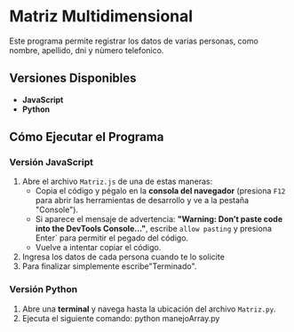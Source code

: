 # Matriz Multidimensional

Este programa permite registrar los datos de varias personas, como nombre, apellido, dni y nùmero telefonico.

## Versiones Disponibles  

- **JavaScript**
- **Python**


## Cómo Ejecutar el Programa

### Versión JavaScript

1. Abre el archivo `Matriz.js` de una de estas maneras:
   - Copia el código y pégalo en la **consola del navegador** (presiona `F12` para abrir las herramientas de desarrollo y ve a la pestaña "Console").
   - Si aparece el mensaje de advertencia: **"Warning: Don’t paste code into the DevTools Console..."**, escribe `allow pasting` y presiona Enter` para permitir el pegado del código.
   - Vuelve a intentar copiar el código.
2. Ingresa los datos de cada persona cuando te lo solicite
3. Para finalizar simplemente escribe"Terminado".

### Versión Python

1. Abre una **terminal** y navega hasta la ubicación del archivo `Matriz.py`.
2. Ejecuta el siguiente comando:
   python manejoArray.py
